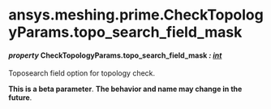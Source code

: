 # ansys.meshing.prime.CheckTopologyParams.topo_search_field_mask

<a id="ansys.meshing.prime.CheckTopologyParams.topo_search_field_mask"></a>

#### *property* CheckTopologyParams.topo_search_field_mask *: [int](https://docs.python.org/3.11/library/functions.html#int)*

Toposearch field option for topology check.

**This is a beta parameter**. **The behavior and name may change in the future**.

<!-- !! processed by numpydoc !! -->
